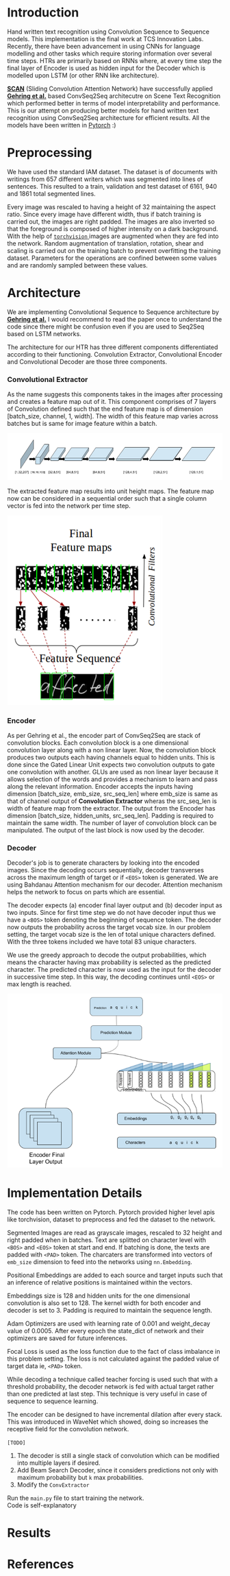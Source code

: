 # Introduction
Hand written text recognition using Convolution Sequence to Sequence models. This implementation is the final work at TCS Innovation Labs. Recently, there have been advancement in using CNNs for language modelling and other tasks which require storing information over several time steps. HTRs are primarily based on RNNs where, at every time step the final layer of Encoder is used as hidden input for the Decoder which is modelled upon LSTM (or other RNN like architecture).

[**SCAN**](https://arxiv.org/abs/1806.00578) (Sliding Convolution Attention Network) have successfully applied [**Gehring et al.**](https://arxiv.org/abs/1705.03122) based ConvSeq2Seq architecutre on Scene Text Recognition which performed better in terms of model interpretability and performance. This is our attempt on producing better models for hand written text recognition using ConvSeq2Seq architecture for efficient results. All the models have been written in [Pytorch](https://pytorch.org) :)

# Preprocessing
We have used the standard IAM dataset. The dataset is of documents with writings from 657 different writers which was segmented into lines of sentences. This resulted to a train, validation and test dataset of 6161, 940 and 1861 total segmented lines.

Every image was rescaled to having a height of 32 maintaining the aspect ratio. Since every image have different width, thus if batch training is carried out, the images are right padded. The images are also inverted so that the foreground is composed of higher intensity on a dark background.
With the help of [`torchvision` ](https://pytorch.org/docs/stable/torchvision/#module-torchvision) images are augmented when they are fed into the network. Random augmentation of translation, rotation, shear and scaling is carried out on the training batch to prevent overfitting the training dataset. Parameters for the operations are confined between some values and are randomly sampled between these values. 

# Architecture
We are implementing Convolutional Sequence to Sequence architecture by [**Gehring et al.**](https://arxiv.org/abs/1705.03122) I would recommend to read the paper once to understand the code since there might be confusion even if you are used to Seq2Seq based on LSTM networks. 

The architecture for our HTR has three different components differentiated according to their functioning. Convolution Extractor, Convolutional Encoder and Convolutional Decoder are those three components.

### Convolutional Extractor
As the name suggests this components takes in the images after processing and creates a feature map out of it. This component comprises of 7 layers of Convolution defined such that the end feature map is of dimension [batch_size, channel, 1, width]. The width of this feature map varies across batches but is same for image feature within a batch.

![Convolution Extractor](imgs/Screenshot&#32;from&#32;2019-01-10&#32;06-52-17.png)

The extracted feature map results into unit height maps. The feature map now can be considered in a sequential order such that a single column vector is fed into the network per time step. 

![Column vectors as sequential features for Encoder](imgs/Screenshot&#32;from&#32;2019-01-10&#32;09-13-06.png)

### Encoder 

As per Gehring et al., the encoder part of ConvSeq2Seq are stack of convolution blocks. Each convolution block is a one dimensional convolution layer along with a non linear layer. Now, the convolution block produces two outputs each having channels equal to hidden units. This is done since the Gated Linear Unit expects two convolution outputs to gate one convolution with another. GLUs are used as non linear layer because it allows selection of the words and provides a mechanism to learn and pass along the relevant information. Encoder accepts the inputs having dimension [batch_size, emb_size, src_seq_len] where emb_size is same as that of channel output of **Convolution Extractor** wheras the src_seq_len is width of feature map from the extractor. The output from the Encoder has dimension [batch_size, hidden_units, src_seq_len]. Padding is required to maintain the same width. The number of layer of convolution block can be manipulated. The output of the last block is now used by the decoder. 

### Decoder

Decoder's job is to generate characters by looking into the encoded images. Since the decoding occurs sequentially, decoder transverses across the maximum length of target or if `<EOS>` token is generated. We are using Bahdanau Attention mechanism for our decoder. Attention mechanism helps the network to focus on parts which are essential. 

The decoder expects (a) encoder final layer output and (b) decoder input as two inputs. Since for first time step we do not have decoder input thus we have a `<BOS>` token denoting the beginning of sequence token. The decoder now outputs the probability across the target vocab size. In our problem setting, the target vocab size is the len of total unique characters defined. With the three tokens included we have total 83 unique characters. 

We use the greedy approach to decode the output probabilities, which means the character having max probability is selected as the predicted character. The predicted character is now used as the input for the decoder in successive time step. In this way, the decoding continues until `<EOS>` or max length is reached. 

![Decoder](imgs/Screenshot&#32;from&#32;2019-01-10&#32;10-48-49.png)

# Implementation Details

The code has been written on Pytorch. Pytorch provided higher level apis like torchvision, dataset to preprocess and fed the dataset to the network. 

Segmented Images are read as grayscale images, rescaled to 32 height and right padded when in batches. Text are splitted on character level with `<BOS>` and `<EOS>` token at start and end. If batching is done, the texts are padded with `<PAD>` token. The charcaters are transformed into vectors of `emb_size` dimension to feed into the networks using `nn.Embedding`.

Positional Embeddings are added to each source and target inputs such that an inference of relative positions is maintained within the vectors. 

Embeddings size is 128 and hidden units for the one dimensional convolution is also set to 128. The kernel width for both encoder and decoder is set to 3. Padding is required to maintain the sequence length. 

Adam Optimizers are used with learning rate of 0.001 and weight_decay value of 0.0005. After every epoch the state_dict of network and their optimizers are saved for future inferences. 

Focal Loss is used as the loss function due to the fact of class imbalance in this problem setting. The loss is not calculated against the padded value of target data ie, `<PAD>` token. 

While decoding a technique called teacher forcing is used such that with a threshold probability, the decoder network is fed with actual target rather than one predicted at last step. This technique is very useful in case of sequence to sequence learning. 

The encoder can be designed to have incremental dilation after every stack. This was introduced in WaveNet which showed, doing so increases the receptive field for the convolution network. 

`[TODO]`
1. The decoder is still a single stack of convolution which can be modified into multiple layers if desired.
2. Add Beam Search Decoder, since it considers predictions not only with maximum probability but `k` max probabilities. 
3. Modify the `ConvExtractor`

Run the `main.py` file to start training the network.<br>
Code is self-explanatory


# Results

# References